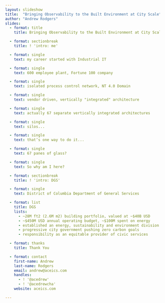 ```yaml
---
layout: slideshow
title:  "Bringing Observability to the Built Environment at City Scale"
author: "Andrew Rodgers"
slides:
  - format: title
    title: Bringing Observability to the Built Environment at City Scale

  - format: sectionbreak
    title: ! 'intro: me'

  - format: single
    text: my career started with Industrial IT

  - format: single
    text: 600 employee plant, Fortune 100 company

  - format: single
    text: isolated process control network, NT 4.0 Domain

  - format: single
    text: vendor driven, vertically "integrated" architecture

  - format: single
    text: actually 67 separate vertically integrated architectures

  - format: single
    text: silos...

  - format: single
    text: that’s one way to do it...

  - format: single
    text: 67 panes of glass?

  - format: single
    text: So why am I here?

  - format: sectionbreak
    title: ! 'intro: DGS'

  - format: single
    text: District of Columbia Department of General Services

  - format: list
    title: DGS
    lists:
      - ~28M ft2 (2.6M m2) building portfolio, valued at ~$40B USD
      - ~$450M USD annual operating budget, ~$100M spent on energy
      - established an energy, sustainability and environment division in 2012
      - progressive city government pushing zero carbon goals
      - responsibility as an equitable provider of civic services

  - format: thanks
    title: Thank You

  - format: contact
    first-name: Andrew
    last-name: Rodgers
    email: andrew@aceics.com
    handles:
      - ! '@acedrew'
      - ! '@acedrewcha'
    website: aceics.com

---
```

